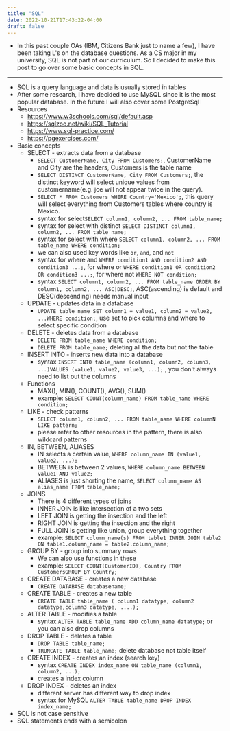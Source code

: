```yaml
---
title: "SQL"
date: 2022-10-21T17:43:22-04:00
draft: false
---
```


- In this past couple OAs (IBM, Citizens Bank just to name a few), I have been taking L's on the database questions. As a CS major in my university, SQL is not part of our curriculum. So I decided to make this post to go over some basic concepts in SQL.
---
- SQL is a query language and data is usually stored in tables
- After some research, I have decided to use MySQL since it is the most popular database. In the future I will also cover some PostgreSql
- Resources 
    - https://www.w3schools.com/sql/default.asp
    - https://sqlzoo.net/wiki/SQL_Tutorial
    - https://www.sql-practice.com/
    - https://pgexercises.com/
- Basic concepts 
    - SELECT - extracts data from a database
        - ```SELECT CustomerName, City FROM Customers;```, CustomerName and City are the headers, Customers is the table name
        - ```SELECT DISTINCT CustomerName, City FROM Customers;```, the distinct keyword will select unique values from customername(e.g. joe will not appear twice in the query).
        - ```SELECT * FROM Customers WHERE Country='Mexico';```, this query will select everything from Customers tables where country is Mexico.
        - syntax for select`SELECT column1, column2, ... FROM table_name;`
        - syntax for select with distinct `SELECT DISTINCT column1, column2, ... FROM table_name;`
        - syntax for select with where `SELECT column1, column2, ... FROM table_name WHERE condition;`
        - we can also used key words like `or`, `and`, and `not`
        - syntax for where and `WHERE condition1 AND condition2 AND condition3 ...;`, for where or `WHERE condition1 OR condition2 OR condition3 ...;`, for where not `WHERE NOT condition;`
        - syntax `SELECT column1, column2, ... FROM table_name ORDER BY column1, column2, ... ASC|DESC;`, ASC(ascending) is default and DESC(descending) needs manual input
    - UPDATE - updates data in a database
        - `UPDATE table_name SET column1 = value1, column2 = value2, ...WHERE condition;`, use set to pick columns and where to select specific condition
    - DELETE - deletes data from a database
        - `DELETE FROM table_name WHERE condition;`
        - `DELETE FROM table_name;` deleting all the data but not the table
    - INSERT INTO - inserts new data into a database
        - syntax `INSERT INTO table_name (column1, column2, column3, ...)VALUES (value1, value2, value3, ...);` , you don't always need to list out the columns
    - Functions 
        - MAX(), MIN(), COUNT(), AVG(), SUM()
        - example: `SELECT COUNT(column_name) FROM table_name WHERE condition;`
    - LIKE - check patterns 
        - `SELECT column1, column2, ... FROM table_name WHERE columnN LIKE pattern;`
        - please refer to other resources in the pattern, there is also wildcard patterns
    - IN, BETWEEN, ALIASES
        - IN selects a certain value, `WHERE column_name IN (value1, value2, ...);`
        - BETWEEN is between 2 values, `WHERE column_name BETWEEN value1 AND value2;`
        - ALIASES is just shorting the name, `SELECT column_name AS alias_name FROM table_name;`
    - JOINS 
        - There is 4 different types of joins
        - INNER JOIN is like intersection of a two sets
        - LEFT JOIN is getting the insection and the left
        - RIGHT JOIN is getting the insection and the right
        - FULL JOIN is getting like union, group everything together
        - example: `SELECT column_name(s) FROM table1 INNER JOIN table2 ON table1.column_name = table2.column_name;` 
    - GROUP BY - group into summary rows
        - We can also use functions in these
        - example: `SELECT COUNT(CustomerID), Country FROM CustomersGROUP BY Country;`
    - CREATE DATABASE - creates a new database
        - `CREATE DATABASE databasename;`
    - CREATE TABLE - creates a new table
        - `CREATE TABLE table_name ( column1 datatype, column2 datatype,column3 datatype, ....);`
    - ALTER TABLE - modifies a table
        - syntax `ALTER TABLE table_name ADD column_name datatype;` or you can also drop columns
    - DROP TABLE - deletes a table
        - `DROP TABLE table_name;`
        - `TRUNCATE TABLE table_name;` delete database not table itself
    - CREATE INDEX - creates an index (search key)
        - syntax `CREATE INDEX index_name ON table_name (column1, column2, ...);`
        - creates a index column
    - DROP INDEX - deletes an index
        - different server has different way to drop index
        - syntax for MySQL `ALTER TABLE table_name DROP INDEX index_name;`
- SQL is not case sensitive 
- SQL statements ends with a semicolon
